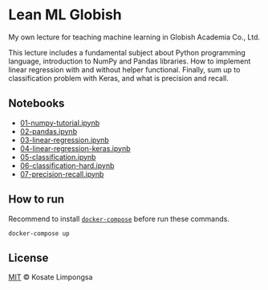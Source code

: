 Lean ML Globish
===

My own lecture for teaching machine learning in Globish Academia Co., Ltd.

This lecture includes a fundamental subject about Python programming language, introduction to NumPy and Pandas libraries. How to implement linear regression with and without helper functional. Finally, sum up to classification problem with Keras, and what is precision and recall.

## Notebooks
- [01-numpy-tutorial.ipynb](01-numpy-tutorial.ipynb)
- [02-pandas.ipynb](02-pandas.ipynb)
- [03-linear-regression.ipynb](03-linear-regression.ipynb)
- [04-linear-regression-keras.ipynb](04-linear-regression-keras.ipynb)
- [05-classification.ipynb](05-classification.ipynb)
- [06-classification-hard.ipynb](06-classification-hard.ipynb)
- [07-precision-recall.ipynb](07-precision-recall.ipynb)

## How to run

Recommend to install [`docker-compose`](https://docs.docker.com/compose/install/) before run these commands.

```
docker-compose up
```

## License

[MIT](LICENSE) © Kosate Limpongsa